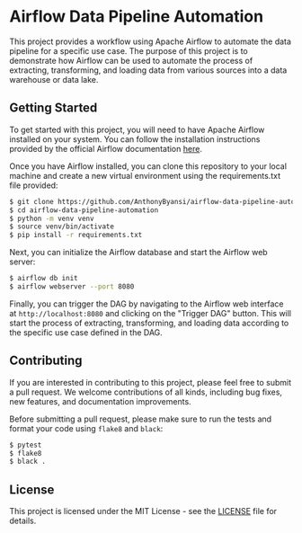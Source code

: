 # Airflow Data Pipeline Automation

This project provides a workflow using Apache Airflow to automate the data pipeline for a specific use case. The purpose of this project is to demonstrate how Airflow can be used to automate the process of extracting, transforming, and loading data from various sources into a data warehouse or data lake.

## Getting Started

To get started with this project, you will need to have Apache Airflow installed on your system. You can follow the installation instructions provided by the official Airflow documentation [here](https://airflow.apache.org/docs/apache-airflow/stable/start/index.html).

Once you have Airflow installed, you can clone this repository to your local machine and create a new virtual environment using the requirements.txt file provided:
```bash
$ git clone https://github.com/AnthonyByansi/airflow-data-pipeline-automation.git
$ cd airflow-data-pipeline-automation
$ python -m venv venv
$ source venv/bin/activate
$ pip install -r requirements.txt
```

Next, you can initialize the Airflow database and start the Airflow web server: 
```bash
$ airflow db init
$ airflow webserver --port 8080
```

Finally, you can trigger the DAG by navigating to the Airflow web interface at `http://localhost:8080` and clicking on the "Trigger DAG" button. This will start the process of extracting, transforming, and loading data according to the specific use case defined in the DAG.


## Contributing

If you are interested in contributing to this project, please feel free to submit a pull request. We welcome contributions of all kinds, including bug fixes, new features, and documentation improvements.

Before submitting a pull request, please make sure to run the tests and format your code using `flake8` and `black`:
```bash
$ pytest
$ flake8
$ black .
```
## License

This project is licensed under the MIT License - see the [LICENSE](https://github.com/AnthonyByansi/Airflow-Data-Pipeline-Automation/blob/main/README.md) file for details.
